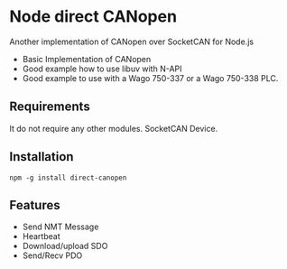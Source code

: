 # Node direct CANopen

Another implementation of CANopen over SocketCAN for Node.js

* Basic Implementation of CANopen
* Good example how to use libuv with N-API
* Good example to use with a Wago 750-337 or a Wago 750-338 PLC.

## Requirements

It do not require any other modules. SocketCAN Device.

## Installation

```
npm -g install direct-canopen
```

## Features

* Send NMT Message
* Heartbeat
* Download/upload SDO
* Send/Recv PDO

